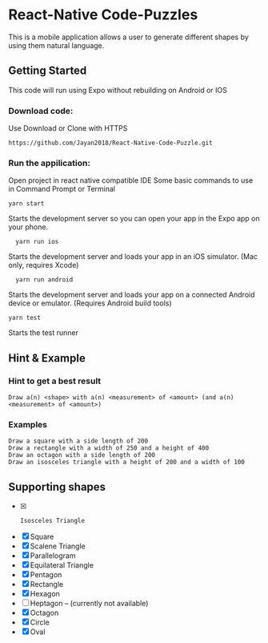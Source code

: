 # React-Native Code-Puzzles
This is a mobile application allows a user to generate different shapes by using them natural language.

## Getting Started
This code will run using Expo without rebuilding on  Android or IOS

### Download code:
Use Download or Clone with HTTPS
```
https://github.com/Jayan2018/React-Native-Code-Puzzle.git
```

### Run the appilication:
Open project in react native compatible IDE
Some basic commands to use in Command Prompt or Terminal
```
yarn start
```    
Starts the development server so you can open your app in the Expo app on your phone.

```
  yarn run ios
```
Starts the development server and loads your app in an iOS simulator. (Mac only, requires Xcode)

```
  yarn run android
```    
Starts the development server and loads your app on a connected Android device or emulator. (Requires Android build tools)

```
yarn test
```
Starts the test runner

## Hint & Example
### Hint to get a best result
```
Draw a(n) <shape> with a(n) <measurement> of <amount> (and a(n) <measurement> of <amount>)
```

### Examples
```
Draw a square with a side length of 200 
Draw a rectangle with a width of 250 and a height of 400 
Draw an octagon with a side length of 200 
Draw an isosceles triangle with a height of 200 and a width of 100
```

## Supporting shapes
-	[x] 	Isosceles Triangle 	
-	[x]	Square 
-	[x]	Scalene Triangle 	
-	[x]	Parallelogram 
-	[x]	Equilateral Triangle 	
-	[x]	Pentagon 
-	[x]	Rectangle
-	[x]	Hexagon 
-	[ ]	Heptagon – (currently not available)
-	[x]	Octagon 
-	[x]	Circle 
-	[x]	Oval
